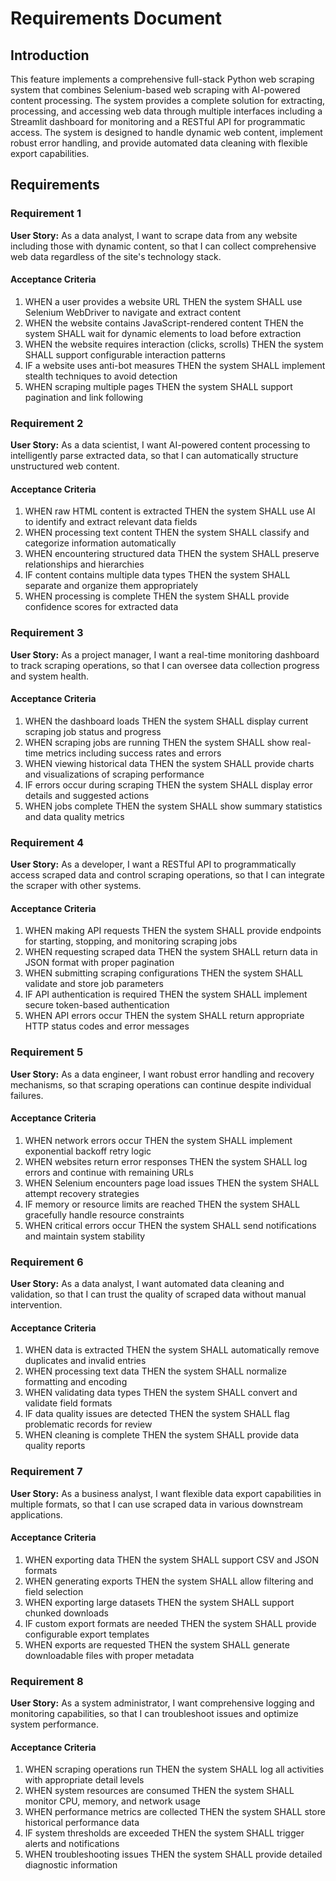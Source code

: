 # Requirements Document

## Introduction

This feature implements a comprehensive full-stack Python web scraping system that combines Selenium-based web scraping with AI-powered content processing. The system provides a complete solution for extracting, processing, and accessing web data through multiple interfaces including a Streamlit dashboard for monitoring and a RESTful API for programmatic access. The system is designed to handle dynamic web content, implement robust error handling, and provide automated data cleaning with flexible export capabilities.

## Requirements

### Requirement 1

**User Story:** As a data analyst, I want to scrape data from any website including those with dynamic content, so that I can collect comprehensive web data regardless of the site's technology stack.

#### Acceptance Criteria

1. WHEN a user provides a website URL THEN the system SHALL use Selenium WebDriver to navigate and extract content
2. WHEN the website contains JavaScript-rendered content THEN the system SHALL wait for dynamic elements to load before extraction
3. WHEN the website requires interaction (clicks, scrolls) THEN the system SHALL support configurable interaction patterns
4. IF a website uses anti-bot measures THEN the system SHALL implement stealth techniques to avoid detection
5. WHEN scraping multiple pages THEN the system SHALL support pagination and link following

### Requirement 2

**User Story:** As a data scientist, I want AI-powered content processing to intelligently parse extracted data, so that I can automatically structure unstructured web content.

#### Acceptance Criteria

1. WHEN raw HTML content is extracted THEN the system SHALL use AI to identify and extract relevant data fields
2. WHEN processing text content THEN the system SHALL classify and categorize information automatically
3. WHEN encountering structured data THEN the system SHALL preserve relationships and hierarchies
4. IF content contains multiple data types THEN the system SHALL separate and organize them appropriately
5. WHEN processing is complete THEN the system SHALL provide confidence scores for extracted data

### Requirement 3

**User Story:** As a project manager, I want a real-time monitoring dashboard to track scraping operations, so that I can oversee data collection progress and system health.

#### Acceptance Criteria

1. WHEN the dashboard loads THEN the system SHALL display current scraping job status and progress
2. WHEN scraping jobs are running THEN the system SHALL show real-time metrics including success rates and errors
3. WHEN viewing historical data THEN the system SHALL provide charts and visualizations of scraping performance
4. IF errors occur during scraping THEN the system SHALL display error details and suggested actions
5. WHEN jobs complete THEN the system SHALL show summary statistics and data quality metrics

### Requirement 4

**User Story:** As a developer, I want a RESTful API to programmatically access scraped data and control scraping operations, so that I can integrate the scraper with other systems.

#### Acceptance Criteria

1. WHEN making API requests THEN the system SHALL provide endpoints for starting, stopping, and monitoring scraping jobs
2. WHEN requesting scraped data THEN the system SHALL return data in JSON format with proper pagination
3. WHEN submitting scraping configurations THEN the system SHALL validate and store job parameters
4. IF API authentication is required THEN the system SHALL implement secure token-based authentication
5. WHEN API errors occur THEN the system SHALL return appropriate HTTP status codes and error messages

### Requirement 5

**User Story:** As a data engineer, I want robust error handling and recovery mechanisms, so that scraping operations can continue despite individual failures.

#### Acceptance Criteria

1. WHEN network errors occur THEN the system SHALL implement exponential backoff retry logic
2. WHEN websites return error responses THEN the system SHALL log errors and continue with remaining URLs
3. WHEN Selenium encounters page load issues THEN the system SHALL attempt recovery strategies
4. IF memory or resource limits are reached THEN the system SHALL gracefully handle resource constraints
5. WHEN critical errors occur THEN the system SHALL send notifications and maintain system stability

### Requirement 6

**User Story:** As a data analyst, I want automated data cleaning and validation, so that I can trust the quality of scraped data without manual intervention.

#### Acceptance Criteria

1. WHEN data is extracted THEN the system SHALL automatically remove duplicates and invalid entries
2. WHEN processing text data THEN the system SHALL normalize formatting and encoding
3. WHEN validating data types THEN the system SHALL convert and validate field formats
4. IF data quality issues are detected THEN the system SHALL flag problematic records for review
5. WHEN cleaning is complete THEN the system SHALL provide data quality reports

### Requirement 7

**User Story:** As a business analyst, I want flexible data export capabilities in multiple formats, so that I can use scraped data in various downstream applications.

#### Acceptance Criteria

1. WHEN exporting data THEN the system SHALL support CSV and JSON formats
2. WHEN generating exports THEN the system SHALL allow filtering and field selection
3. WHEN exporting large datasets THEN the system SHALL support chunked downloads
4. IF custom export formats are needed THEN the system SHALL provide configurable export templates
5. WHEN exports are requested THEN the system SHALL generate downloadable files with proper metadata

### Requirement 8

**User Story:** As a system administrator, I want comprehensive logging and monitoring capabilities, so that I can troubleshoot issues and optimize system performance.

#### Acceptance Criteria

1. WHEN scraping operations run THEN the system SHALL log all activities with appropriate detail levels
2. WHEN system resources are consumed THEN the system SHALL monitor CPU, memory, and network usage
3. WHEN performance metrics are collected THEN the system SHALL store historical performance data
4. IF system thresholds are exceeded THEN the system SHALL trigger alerts and notifications
5. WHEN troubleshooting issues THEN the system SHALL provide detailed diagnostic information